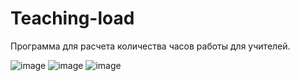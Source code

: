 # Teaching-load
Программа для расчета количества часов работы для учителей.

![image](https://user-images.githubusercontent.com/54627640/195189599-5180c04c-a76a-44b0-97eb-94356e0683f2.png)
![image](https://user-images.githubusercontent.com/54627640/195189608-a5b80192-6238-4624-b55e-ab80b90c1db8.png)
![image](https://user-images.githubusercontent.com/54627640/195189615-7b540c3f-2d51-4043-99f7-7d7ab381ecd4.png)
